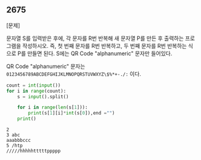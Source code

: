 ## 2675

[문제]

문자열 S를 입력받은 후에, 각 문자를 R번 반복해 새 문자열 P를 만든 후 출력하는 프로그램을 작성하시오. 즉, 첫 번째 문자를 R번 반복하고, 두 번째 문자를 R번 반복하는 식으로 P를 만들면 된다. S에는 QR Code "alphanumeric" 문자만 들어있다.

QR Code "alphanumeric" 문자는 `0123456789ABCDEFGHIJKLMNOPQRSTUVWXYZ\$%*+-./:` 이다.

```python
count = int(input())
for i in range(count):
    s = input().split()

    for i in range(len(s[1])):
        print(s[1][i]*int(s[0]),end ="")
    print()
```

```
2
3 abc
aaabbbccc
5 /htp
/////hhhhhtttttppppp
```